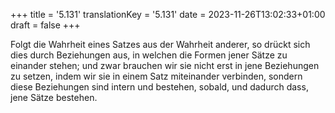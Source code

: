 +++
title = '5.131'
translationKey = '5.131'
date = 2023-11-26T13:02:33+01:00
draft = false
+++

Folgt die Wahrheit eines Satzes aus der Wahrheit anderer, so drückt sich dies durch Beziehungen aus, in welchen die Formen jener Sätze zu einander stehen; und zwar brauchen wir sie nicht erst in jene Beziehungen zu setzen, indem wir sie in einem Satz miteinander verbinden, sondern diese Beziehungen sind intern und bestehen, sobald, und dadurch dass, jene Sätze bestehen.
